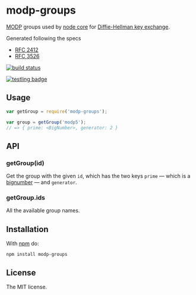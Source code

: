 
# modp-groups

[MODP](http://en.wikipedia.org/wiki/Modular_exponentiation) groups used by
[node core](https://github.com/joyent/node/blob/master/src/node_crypto_groups.h) for
[Diffie-Hellman key exchange](http://en.wikipedia.org/wiki/Diffie%E2%80%93Hellman_key_exchange).

Generated following the specs

* [RFC 2412](http://tools.ietf.org/html/rfc2412)
* [RFC 3526](http://tools.ietf.org/html/rfc3526)

[![build status](https://secure.travis-ci.org/juliangruber/modp-groups.png)](http://travis-ci.org/juliangruber/modp-groups)

[![testling badge](https://ci.testling.com/juliangruber/modp-groups.png)](https://ci.testling.com/juliangruber/modp-groups)

## Usage

```js
var getGroup = require('modp-groups');

var group = getGroup('modp5');
// => { prime: <BigNumber>, generator: 2 }
```

## API

### getGroup(id)

Get the group with the given `id`, which has the two keys `prime` &mdash; which
is a [bignumber](https://github.com/MikeMcl/bignumber.js) &mdash; and
`generator`.

### getGroup.ids

All the available group names.

## Installation

With [npm](https://npmjs.org) do:

```
npm install modp-groups
```

## License

The MIT license.

